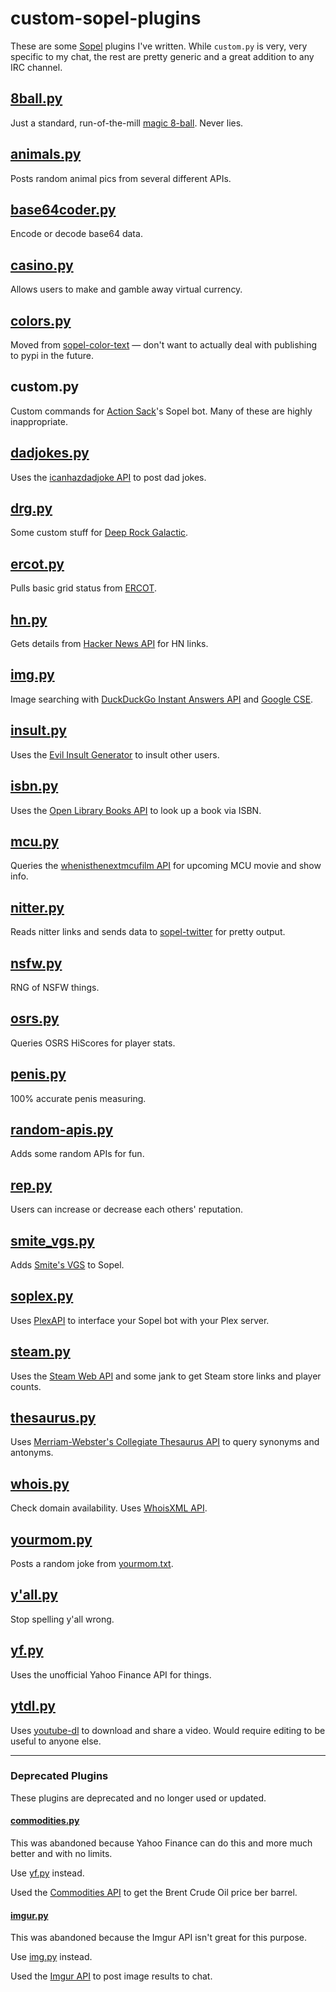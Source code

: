 # custom-sopel-plugins

These are some [Sopel](https://github.com/sopel-irc/sopel) plugins I've written. While `custom.py` is very, very specific to my chat, the rest are pretty generic and a great addition to any IRC channel.

## [8ball.py](https://github.com/xnaas/custom-sopel-plugins/blob/main/8ball.py)
Just a standard, run-of-the-mill [magic 8-ball](https://en.wikipedia.org/wiki/Magic_8-Ball). Never lies.


## [animals.py](https://github.com/xnaas/custom-sopel-plugins/blob/main/animals.py)
Posts random animal pics from several different APIs.


## [base64coder.py](https://github.com/xnaas/custom-sopel-plugins/blob/main/base64coder.py)
Encode or decode base64 data.


## [casino.py](https://github.com/xnaas/custom-sopel-plugins/blob/main/casino.py)
Allows users to make and gamble away virtual currency.


## [colors.py](https://github.com/xnaas/custom-sopel-plugins/blob/main/colors.py)
Moved from [sopel-color-text](https://github.com/xnaas/sopel-color-text) — don't want to actually deal with publishing to pypi in the future.


## custom.py
Custom commands for [Action Sack](https://actionsack.com)'s Sopel bot. Many of these are highly inappropriate.


## [dadjokes.py](https://github.com/xnaas/custom-sopel-plugins/blob/main/dadjokes.py)
Uses the [icanhazdadjoke API](https://icanhazdadjoke.com/api) to post dad jokes.


## [drg.py](https://github.com/xnaas/custom-sopel-plugins/blob/main/drg.py)
Some custom stuff for [Deep Rock Galactic](https://www.deeprockgalactic.com/).


## [ercot.py](https://github.com/xnaas/custom-sopel-plugins/blob/main/ercot.py)
Pulls basic grid status from [ERCOT](https://www.ercot.com/).


## [hn.py](https://github.com/xnaas/custom-sopel-plugins/blob/main/hn.py)
Gets details from [Hacker News API](https://github.com/HackerNews/API) for HN links.


## [img.py](https://github.com/xnaas/custom-sopel-plugins/blob/main/img.py)
Image searching with [DuckDuckGo Instant Answers API](https://duckduckgo.com/api) and [Google CSE](https://programmablesearchengine.google.com/about/).


## [insult.py](https://github.com/xnaas/custom-sopel-plugins/blob/main/insult.py)
Uses the [Evil Insult Generator](https://evilinsult.com/api/) to insult other users.


## [isbn.py](https://github.com/xnaas/custom-sopel-plugins/blob/main/isbn.py)
Uses the [Open Library Books API](https://openlibrary.org/dev/docs/api/books) to look up a book via ISBN.


## [mcu.py](https://github.com/xnaas/custom-sopel-plugins/blob/main/mcu.py)
Queries the [whenisthenextmcufilm API](https://whenisthenextmcufilm.com) for upcoming MCU movie and show info.


## [nitter.py](https://github.com/xnaas/custom-sopel-plugins/blob/main/nitter.py)
Reads nitter links and sends data to [sopel-twitter](https://github.com/sopel-irc/sopel-twitter/)
for pretty output.


## [nsfw.py](https://github.com/xnaas/custom-sopel-plugins/blob/main/nsfw.py)
RNG of NSFW things.


## [osrs.py](https://github.com/xnaas/custom-sopel-plugins/blob/main/osrs.py)
Queries OSRS HiScores for player stats.


## [penis.py](https://github.com/xnaas/custom-sopel-plugins/blob/main/penis.py)
100% accurate penis measuring.


## [random-apis.py](https://github.com/xnaas/custom-sopel-plugins/blob/main/random-apis.py)
Adds some random APIs for fun.


## [rep.py](https://github.com/xnaas/custom-sopel-plugins/blob/main/rep.py)
Users can increase or decrease each others' reputation.


## [smite_vgs.py](https://github.com/xnaas/custom-sopel-plugins/blob/main/smite_vgs.py)
Adds [Smite's VGS](https://smite.gamepedia.com/Voice_Guided_System) to Sopel.


## [soplex.py](https://github.com/xnaas/custom-sopel-plugins/blob/main/soplex.py)
Uses [PlexAPI](https://github.com/pkkid/python-plexapi) to interface your Sopel bot with your Plex server.


## [steam.py](https://github.com/xnaas/custom-sopel-plugins/blob/main/steam.py)
Uses the [Steam Web API](https://developer.valvesoftware.com/wiki/Steam_Web_API) and some jank
to get Steam store links and player counts.


## [thesaurus.py](https://github.com/xnaas/custom-sopel-plugins/blob/main/thesaurus.py)
Uses [Merriam-Webster's Collegiate Thesaurus API](https://www.dictionaryapi.com/products/api-collegiate-thesaurus) to query synonyms and antonyms.


## [whois.py](https://github.com/xnaas/custom-sopel-plugins/blob/main/whois.py)
Check domain availability. Uses [WhoisXML API](https://www.whoisxmlapi.com).


## [yourmom.py](https://github.com/xnaas/custom-sopel-plugins/blob/main/yourmom.py)
Posts a random joke from [yourmom.txt](https://github.com/xnaas/custom-sopel-plugins/blob/main/yourmom.txt).


## [y'all.py](https://github.com/xnaas/custom-sopel-plugins/blob/main/y'all.py)
Stop spelling y'all wrong.


## [yf.py](https://github.com/xnaas/custom-sopel-plugins/blob/main/yf.py)
Uses the unofficial Yahoo Finance API for things.


## [ytdl.py](https://github.com/xnaas/custom-sopel-plugins/blob/main/ytdl.py)
Uses [youtube-dl](https://youtube-dl.org/) to download and share a video. Would require editing to be useful to anyone else.

---

### Deprecated Plugins

These plugins are deprecated and no longer used or updated.

#### [commodities.py](https://github.com/xnaas/custom-sopel-plugins/blob/main/deprecated/commodities.py)
This was abandoned because Yahoo Finance can do this and more much better and with no limits.

Use [yf.py](https://github.com/xnaas/custom-sopel-plugins/blob/main/yf.py) instead.

Used the [Commodities API](https://commodities-api.com) to get the Brent Crude Oil price ber barrel.

#### [imgur.py](https://github.com/xnaas/custom-sopel-plugins/blob/main/deprecated/imgur.py)
This was abandoned because the Imgur API isn't great for this purpose.

Use [img.py](https://github.com/xnaas/custom-sopel-plugins/blob/main/img.py) instead.

Used the [Imgur API](https://apidocs.imgur.com/) to post image results to chat.
